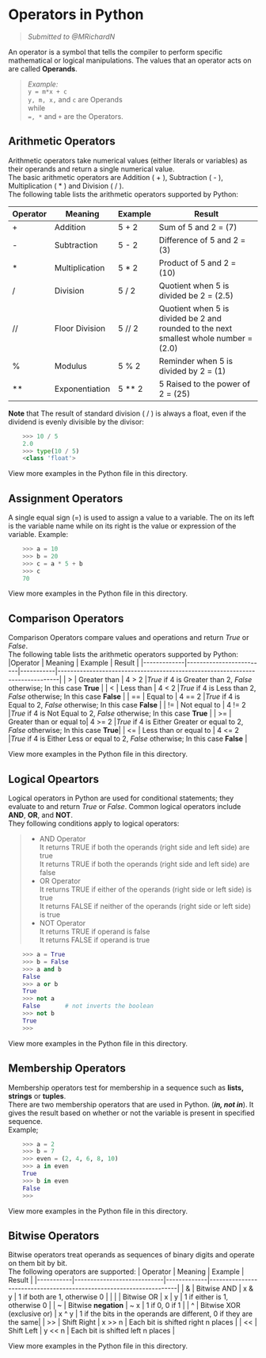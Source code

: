 # Operators in Python

> _Submitted to @MRichardN_  

An operator is a symbol that tells the compiler to perform specific mathematical or logical manipulations. The values that an operator acts on are called __Operands__.  
> _Example:_  
`y = m*x + c`  
`y, m, x,` and `c` are Operands  
while  
`=, *` and `+` are the Operators.  

## Arithmetic Operators  

Arithmetic operators take numerical values (either literals or variables) as their operands and return a single numerical value.  
The basic arithmetic operators are Addition ( + ), Subtraction ( - ), Multiplication ( * ) and Division ( / ).  
The following table lists the arithmetic operators supported by Python:  

|Operator|Meaning       |Example  |Result                                  |
|-------|---------------|---------|----------------------------------------|
|+      | Addition      | 5 + 2   | Sum of 5 and 2 = (7)                   |
|-      | Subtraction   | 5 - 2   | Difference of 5 and 2 = (3)            |
|\*     | Multiplication| 5 * 2   | Product of 5 and 2 = (10)              |
|/      | Division      | 5 / 2   | Quotient when 5 is divided be 2 = (2.5)|
|//     | Floor Division| 5 // 2  | Quotient when 5 is divided be 2 and rounded to the next smallest whole number = (2.0)|
|%      | Modulus       | 5 % 2   | Reminder when 5 is divided by 2 = (1)  |
|\**    | Exponentiation| 5 ** 2  | 5 Raised to the power of 2 = (25)      |

__Note__ that  The result of standard division ( / ) is always a float, even if the dividend is evenly divisible by the divisor:  

```python
    >>> 10 / 5
    2.0
    >>> type(10 / 5)
    <class 'float'>
```

View more examples in the Python file in this directory.  

## Assignment Operators  

A single equal sign (=) is used to assign a value to a variable. The on its left is the variable name while on its
right is the value or expression of the variable.
Example:

```python
    >>> a = 10
    >>> b = 20
    >>> c = a * 5 + b
    >>> c
    70
```

View more examples in the Python file in this directory.

## Comparison Operators

Comparison Operators compare values and operations and return _True_ or _False_.  
The following table lists the arithmetic operators supported by Python:  
|Operator     | Meaning                 | Example   |  Result                                                                      |
|-------------|-------------------------|-----------|------------------------------------------------------------------------------|
|   >         | Greater than            | 4 > 2     |_True_ if 4 is Greater than 2, _False_ otherwise; In this case __True__       |
|   <         | Less than               | 4 < 2     |_True_ if 4 is Less than 2, _False_ otherwise; In this case __False__         |
|   ==        | Equal to                | 4 == 2    |_True_ if 4 is Equal to 2, _False_ otherwise; In this case __False__          |
|   !=        | Not equal to            | 4 != 2    |_True_ if 4 is Not Equal to 2, _False_ otherwise; In this case __True__       |
|   >=        | Greater than or equal to| 4 >= 2    |_True_ if 4 is Either Greater or equal to 2, _False_ otherwise; In this case __True__|
|   <=        | Less than or equal to   | 4 <= 2    |_True_ if 4 is Either Less or equal to 2, _False_ otherwise; In this case __False__  |

View more examples in the Python file in this directory.

## Logical Opeartors  

Logical operators in Python are used for conditional statements; they evaluate to and return _True_ or _False_. Common logical operators include
__AND__, __OR__, and __NOT__.  
They following conditions apply to logical operators:  

> - AND Operator  
    It returns TRUE if both the operands (right side and left side) are true  
    It returns TRUE if both the operands (right side and left side) are false
> - OR Operator  
    It returns TRUE if either of the operands (right side or left side) is true  
    It returns FALSE if neither of the operands (right side or left side) is true
> - NOT Operator  
    It returns TRUE if operand is false  
    It returns FALSE if operand is true

```python
    >>> a = True
    >>> b = False
    >>> a and b
    False
    >>> a or b
    True
    >>> not a
    False       # not inverts the boolean
    >>> not b
    True
    >>>
```

View more examples in the Python file in this directory.

## Membership Operators  

Membership operators test for membership in a sequence such as __lists, strings__ or __tuples__.  
There are two membership operators that are used in Python. (**_in, not in_**). It gives the result based on whether or not the variable is
present in specified sequence.  
Example;  

```python
    >>> a = 2
    >>> b = 7
    >>> even = (2, 4, 6, 8, 10)
    >>> a in even
    True
    >>> b in even
    False
    >>>
```

View more examples in the Python file in this directory.

## Bitwise Operators  

Bitwise operators treat operands as sequences of binary digits and operate on them bit by bit.  
The following operators are supported:
| Operator  | Meaning                    | Example     | Result                                                             |
|-----------|----------------------------|-------------|--------------------------------------------------------------------|
|   &       | Bitwise AND                |  x & y      | 1 if both are 1, otherwise 0                                       |
|   &#124;  | Bitwise OR                 |  x &#124; y | 1 if either is 1, otherwise 0                                      |
|   ~       | Bitwise __negation__       |  ~ x        | 1 if 0, 0 if 1                                                     |
|   ^       | Bitwise XOR (exclusive or) |  x ^ y      | 1 if the bits in the operands are different, 0 if they are the same|
|   >>      | Shift Right                |  x >> n     | Each bit is shifted right n places                                 |
|   <<      | Shift Left                 |  y << n     | Each bit is shifted left n places                                  |

View more examples in the Python file in this directory.
